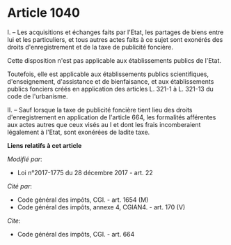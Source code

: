 # Article 1040

I. – Les acquisitions et échanges faits par l'Etat, les partages de biens entre lui et les particuliers, et tous autres actes
faits à ce sujet sont exonérés des droits d'enregistrement et de la taxe de publicité foncière.

Cette disposition n'est pas applicable aux établissements publics de l'Etat.

Toutefois, elle est applicable aux établissements publics scientifiques, d'enseignement, d'assistance et de bienfaisance, et
aux établissements publics fonciers créés en application des articles L. 321-1 à L. 321-13 du code de l'urbanisme.

II. – Sauf lorsque la taxe de publicité foncière tient lieu des droits d'enregistrement en application de l'article 664, les
formalités afférentes aux actes autres que ceux visés au I et dont les frais incomberaient légalement à l'Etat, sont
exonérées de ladite taxe.

**Liens relatifs à cet article**

_Modifié par_:

  - Loi n°2017-1775 du 28 décembre 2017 - art. 22

_Cité par_:

  - Code général des impôts, CGI. - art. 1654 (M)
  - Code général des impôts, annexe 4, CGIAN4. - art. 170 (V)

_Cite_:

  - Code général des impôts, CGI. - art. 664
